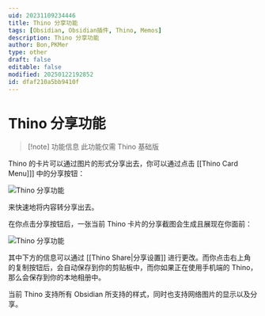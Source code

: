 ```yaml
---
uid: 20231109234446
title: Thino 分享功能
tags: [Obsidian, Obsidian插件, Thino, Memos]
description: Thino 分享功能
author: Bon,PKMer
type: other
draft: false
editable: false
modified: 20250122192852
id: dfaf210a5bb9410f
---
```


# Thino 分享功能

> [!note] 功能信息
> 此功能仅需 Thino 基础版

Thino 的卡片可以通过图片的形式分享出去，你可以通过点击 [[Thino Card Menu]]] 中的分享按钮：

![Thino 分享功能](https://cdn.pkmer.cn/images/Pasted%20image%2020231109151706.png!pkmer)

来快速地将内容转分享出去。

在你点击分享按钮后，一张当前 Thino 卡片的分享截图会生成且展现在你面前：

![Thino 分享功能](https://cdn.pkmer.cn/images/Pasted%20image%2020231109151812.png!pkmer)

其中下方的信息可以通过 [[Thino Share|分享设置]] 进行更改。而你点击右上角的复制按钮后，会自动保存到你的剪贴板中，而你如果正在使用手机端的 Thino，那么会保存到你的本地相册中。

当前 Thino 支持所有 Obsidian 所支持的样式，同时也支持网络图片的显示以及分享。